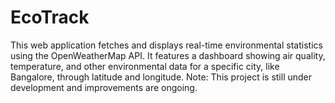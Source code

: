 # EcoTrack
This web application fetches and displays real-time environmental statistics using the OpenWeatherMap API. It features a dashboard showing air quality, temperature, and other environmental data for a specific city, like Bangalore, through latitude and longitude. Note: This project is still under development and improvements are ongoing.
